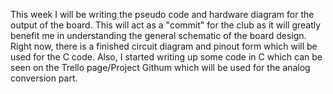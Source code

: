 This week I will be writing the pseudo code and hardware diagram for the output of the board. This will act as a "commit" for the club as it will greatly benefit me in understanding the general schematic of the board design. Right now, there is a finished circuit diagram and pinout form which will be used for the C code. Also, I started writing up some code in C which can be seen on the Trello page/Project Githum which will be used for the analog conversion part.
